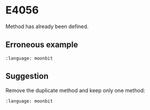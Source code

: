 # E4056

Method has already been defined.

## Erroneous example

```{literalinclude} /sources/error_codes/E4056_error/top.mbt
:language: moonbit
```

## Suggestion

Remove the duplicate method and keep only one method:

```{literalinclude} /sources/error_codes/E4056_fixed/top.mbt
:language: moonbit
```
